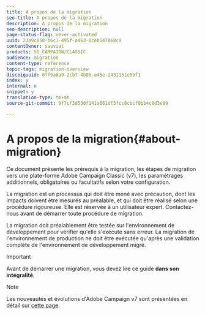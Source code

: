 ```yaml
---
title: A propos de la migration
seo-title: A propos de la migration
description: A propos de la migration
seo-description: null
page-status-flag: never-activated
uuid: 23a9c858-b6c1-495f-a463-0ceb147068c9
contentOwner: sauviat
products: SG_CAMPAIGN/CLASSIC
audience: migration
content-type: reference
topic-tags: migration-overview
discoiquuid: 0ff9a8a9-2cb7-4b0b-a45e-2431151e59f1
index: y
internal: n
snippet: y
translation-type: tm+mt
source-git-commit: 9f7cf3d530f141a661df5fcc8cbcf0bb4c8d3e89

---
```



# A propos de la migration{#about-migration}

Ce document présente les prérequis à la migration, les étapes de migration vers une plate-forme Adobe Campaign Classic (v7), les paramétrages additionnels, obligatoires ou facultatifs selon votre configuration.

La migration est un processus qui doit être mené avec précaution, dont les impacts doivent être mesurés au préalable, et qui doit être réalisé selon une procédure rigoureuse. Elle est réservée à un utilisateur expert. Contactez-nous avant de démarrer toute procédure de migration.

La migration doit préalablement être testée sur l&#39;environnement de développement pour vérifier qu&#39;elle s&#39;exécute sans erreur. La migration de l&#39;environnement de production ne doit être exécutée qu&#39;après une validation complète de l&#39;environnement de développement migré.

>[!IMPORTANT]
>
>Avant de démarrer une migration, vous devez lire ce guide **dans son intégralité**.

>[!NOTE]
>
>Les nouveautés et évolutions d&#39;Adobe Campaign v7 sont présentées en détail sur [cette page](https://docs.campaign.adobe.com/doc/AC/en/RN.html).
